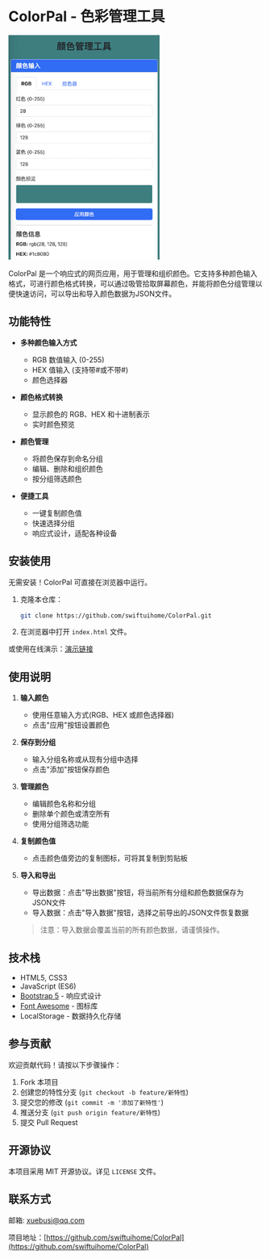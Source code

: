 # ColorPal - 色彩管理工具

<img src="screenshot.png" alt="ColorPal 截图" style="width:300px;" />

ColorPal 是一个响应式的网页应用，用于管理和组织颜色。它支持多种颜色输入格式，可进行颜色格式转换，可以通过吸管拾取屏幕颜色，并能将颜色分组管理以便快速访问，可以导出和导入颜色数据为JSON文件。

## 功能特性

- **多种颜色输入方式**
  - RGB 数值输入 (0-255)
  - HEX 值输入 (支持带#或不带#)
  - 颜色选择器

- **颜色格式转换**
  - 显示颜色的 RGB、HEX 和十进制表示
  - 实时颜色预览

- **颜色管理**
  - 将颜色保存到命名分组
  - 编辑、删除和组织颜色
  - 按分组筛选颜色

- **便捷工具**
  - 一键复制颜色值
  - 快速选择分组
  - 响应式设计，适配各种设备

## 安装使用

无需安装！ColorPal 可直接在浏览器中运行。

1. 克隆本仓库：
   ```bash
   git clone https://github.com/swiftuihome/ColorPal.git
   ```
2. 在浏览器中打开 `index.html` 文件。

或使用在线演示：[演示链接](https://swiftuihome.github.io/ColorPal)

## 使用说明

1. **输入颜色**
   - 使用任意输入方式(RGB、HEX 或颜色选择器)
   - 点击"应用"按钮设置颜色

2. **保存到分组**
   - 输入分组名称或从现有分组中选择
   - 点击"添加"按钮保存颜色

3. **管理颜色**
   - 编辑颜色名称和分组
   - 删除单个颜色或清空所有
   - 使用分组筛选功能

4. **复制颜色值**
   
   - 点击颜色值旁边的复制图标，可将其复制到剪贴板
   
4. **导入和导出**
   
   - 导出数据：点击"导出数据"按钮，将当前所有分组和颜色数据保存为JSON文件
   - 导入数据：点击"导入数据"按钮，选择之前导出的JSON文件恢复数据
   
   > 注意：导入数据会覆盖当前的所有颜色数据，请谨慎操作。

## 技术栈

- HTML5, CSS3
- JavaScript (ES6)
- [Bootstrap 5](https://getbootstrap.com/) - 响应式设计
- [Font Awesome](https://fontawesome.com/) - 图标库
- LocalStorage - 数据持久化存储

## 参与贡献

欢迎贡献代码！请按以下步骤操作：

1. Fork 本项目
2. 创建您的特性分支 (`git checkout -b feature/新特性`)
3. 提交您的修改 (`git commit -m '添加了新特性'`)
4. 推送分支 (`git push origin feature/新特性`)
5. 提交 Pull Request

## 开源协议

本项目采用 MIT 开源协议。详见 `LICENSE` 文件。

## 联系方式

邮箱: xuebusi@qq.com

项目地址：[https://github.com/swiftuihome/ColorPal](https://github.com/swiftuihome/ColorPal)
